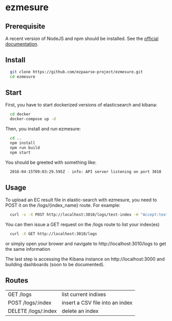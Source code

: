 # ezmesure

## Prerequisite
A recent version of NodeJS and npm should be installed.
See the [official documentation](https://nodejs.org/en/download/package-manager/).

## Install
```bash
  git clone https://github.com/ezpaarse-project/ezmesure.git
  cd ezmesure
```

## Start
First, you have to start dockerized versions of elasticsearch and kibana:
```bash
  cd docker
  docker-compose up -d
```

Then, you install and run ezmesure: 
```bash
  cd ..
  npm install
  npm run build
  npm start
```

You should be greeted with something like:
```bash
  2016-04-15T09:03:29.595Z - info: API server listening on port 3010
```

## Usage

To upload an EC result file in elastic-search with ezmesure, you need to POST it on the /logs/{index_name} route. For example:
```bash
  curl -v -X POST http://localhost:3010/logs/test-index -H "Accept:text/csv" -F "files[]=@114ee1d0_2016-03-31_10h53.job-ecs.csv"
```

You can then issue a GET request on the /logs route to list your index(es)
```bash
  curl -X GET http://localhost:3010/logs
```
or simply open your brower and navigate to http://localhost:3010/logs to get the same information

The last step is accessing the Kibana instance on http://localhost:3000 and building dashboards (soon to be documented).

## Routes
<table>
<tbody>
  <tr>
    <td>GET /logs</td>
    <td>list current indixes</td>
  </tr>
  <tr>
    <td>POST /logs/:index</td>
    <td>insert a CSV file into an index</td>
  </tr>
  <tr>
    <td>DELETE /logs/:index</td>
    <td>delete an index</td>
  </tr>
</tbody>
</table>
